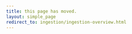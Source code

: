 ```yaml
---
title: this page has moved.
layout: simple_page
redirect_to: ingestion/ingestion-overview.html
---
```

